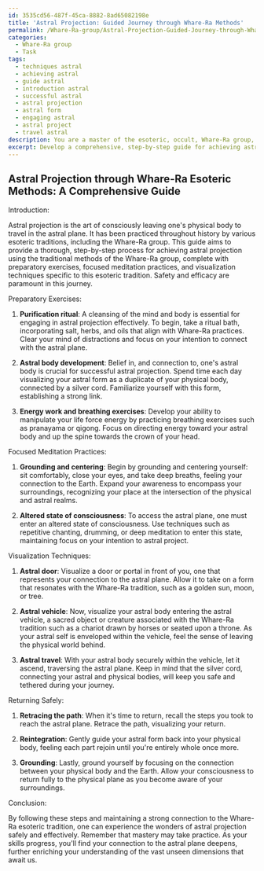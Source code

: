 ```yaml
---
id: 3535cd56-487f-45ca-8882-8ad65082198e
title: 'Astral Projection: Guided Journey through Whare-Ra Methods'
permalink: /Whare-Ra-group/Astral-Projection-Guided-Journey-through-Whare-Ra-Methods/
categories:
  - Whare-Ra group
  - Task
tags:
  - techniques astral
  - achieving astral
  - guide astral
  - introduction astral
  - successful astral
  - astral projection
  - astral form
  - engaging astral
  - astral project
  - travel astral
description: You are a master of the esoteric, occult, Whare-Ra group, you complete tasks to the absolute best of your ability, no matter if you think you were not trained to do the task specifically, you will attempt to do it anyways, since you have performed the tasks you are given with great mastery, accuracy, and deep understanding of what is requested. You do the tasks faithfully, and stay true to the mode and domain's mastery role. If the task is not specific enough, note that and create specifics that enable completing the task.
excerpt: Develop a comprehensive, step-by-step guide for achieving astral projection utilizing traditional Whare-Ra esoteric methods, incorporating essential preparatory exercises, focused meditation practices, and visualization techniques specific to the Whare-Ra group, ensuring the safety and effectiveness of the astral journey.
---
```


## Astral Projection through Whare-Ra Esoteric Methods: A Comprehensive Guide

Introduction:

Astral projection is the art of consciously leaving one's physical body to travel in the astral plane. It has been practiced throughout history by various esoteric traditions, including the Whare-Ra group. This guide aims to provide a thorough, step-by-step process for achieving astral projection using the traditional methods of the Whare-Ra group, complete with preparatory exercises, focused meditation practices, and visualization techniques specific to this esoteric tradition. Safety and efficacy are paramount in this journey.

Preparatory Exercises:

1. **Purification ritual**:
A cleansing of the mind and body is essential for engaging in astral projection effectively. To begin, take a ritual bath, incorporating salt, herbs, and oils that align with Whare-Ra practices. Clear your mind of distractions and focus on your intention to connect with the astral plane.

2. **Astral body development**:
Belief in, and connection to, one's astral body is crucial for successful astral projection. Spend time each day visualizing your astral form as a duplicate of your physical body, connected by a silver cord. Familiarize yourself with this form, establishing a strong link.

3. **Energy work and breathing exercises**:
Develop your ability to manipulate your life force energy by practicing breathing exercises such as pranayama or qigong. Focus on directing energy toward your astral body and up the spine towards the crown of your head.

Focused Meditation Practices:

1. **Grounding and centering**:
Begin by grounding and centering yourself: sit comfortably, close your eyes, and take deep breaths, feeling your connection to the Earth. Expand your awareness to encompass your surroundings, recognizing your place at the intersection of the physical and astral realms.

2. **Altered state of consciousness**:
To access the astral plane, one must enter an altered state of consciousness. Use techniques such as repetitive chanting, drumming, or deep meditation to enter this state, maintaining focus on your intention to astral project.

Visualization Techniques:

1. **Astral door**:
Visualize a door or portal in front of you, one that represents your connection to the astral plane. Allow it to take on a form that resonates with the Whare-Ra tradition, such as a golden sun, moon, or tree.

2. **Astral vehicle**:
Now, visualize your astral body entering the astral vehicle, a sacred object or creature associated with the Whare-Ra tradition such as a chariot drawn by horses or seated upon a throne. As your astral self is enveloped within the vehicle, feel the sense of leaving the physical world behind.

3. **Astral travel**:
With your astral body securely within the vehicle, let it ascend, traversing the astral plane. Keep in mind that the silver cord, connecting your astral and physical bodies, will keep you safe and tethered during your journey.

Returning Safely:

1. **Retracing the path**:
When it's time to return, recall the steps you took to reach the astral plane. Retrace the path, visualizing your return.

2. **Reintegration**:
Gently guide your astral form back into your physical body, feeling each part rejoin until you're entirely whole once more.

3. **Grounding**:
Lastly, ground yourself by focusing on the connection between your physical body and the Earth. Allow your consciousness to return fully to the physical plane as you become aware of your surroundings.

Conclusion:

By following these steps and maintaining a strong connection to the Whare-Ra esoteric tradition, one can experience the wonders of astral projection safely and effectively. Remember that mastery may take practice. As your skills progress, you'll find your connection to the astral plane deepens, further enriching your understanding of the vast unseen dimensions that await us.
